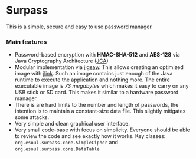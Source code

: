 # Surpass

This is a simple, secure and easy to use password manager.

### Main features
 - Password-based encryption with **HMAC-SHA-512** and **AES-128** via Java Cryptography Architecture ([JCA](https://docs.oracle.com/javase/9/security/java-cryptography-architecture-jca-reference-guide.htm))
 - Modular implementation via [jigsaw](http://openjdk.java.net/projects/jigsaw/). This allows creating an optimized image with [jlink](https://docs.oracle.com/javase/9/tools/jlink.htm). Such an image contains just enough of the Java runtime to execute the application and nothing more. The entire executable image is *73 megabytes* which makes it easy to carry on any USB stick or SD card. This makes it similar to a hardware password manager.
 - There is are hard limits to the number and length of passwords, the intention is to maintain a constant-size data file. This slightly mitigates some attacks.
 - Very simple and clean graphical user interface.
 - Very small code-base with focus on simplicity. Everyone should be able to review the code and see exactly how it works. Key classes: `org.esoul.surpass.core.SimpleCipher` and `org.esoul.surpass.core.DataTable`
 